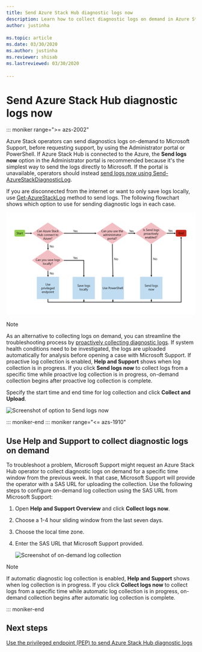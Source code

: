 ```yaml
---
title: Send Azure Stack Hub diagnostic logs now 
description: Learn how to collect diagnostic logs on demand in Azure Stack Hub using the Administrator portal or a PowerShell script.
author: justinha

ms.topic: article
ms.date: 03/30/2020
ms.author: justinha
ms.reviewer: shisab
ms.lastreviewed: 03/30/2020

---
```

# Send Azure Stack Hub diagnostic logs now

::: moniker range=">= azs-2002"

Azure Stack operators can send diagnostics logs on-demand to Microsoft Support, before requesting support, by using the Administrator portal or PowerShell. If Azure Stack Hub is connected to the Azure, the **Send logs now** option in the Administrator portal is recommended because it's the simplest way to send the logs directly to Microsoft. If the portal is unavailable, operators should instead [send logs now using Send-AzureStackDiagnosticLog](./azure-stack-configure-on-demand-diagnostic-log-collection-powershell.md?view=azs-2002). 

If you are disconnected from the internet or want to only save logs locally, use [Get-AzureStackLog](azure-stack-get-azurestacklog.md) method to send logs. The following flowchart shows which option to use for sending diagnostic logs in each case. 

![Flowchart shows how to send logs now to Microsoft](media/azure-stack-help-and-support/send-logs-now-flowchart.png)

>[!NOTE]
>As an alternative to collecting logs on demand, you can streamline the troubleshooting process by [proactively collecting diagnostic logs](./azure-stack-configure-automatic-diagnostic-log-collection.md?view=azs-2002). If system health conditions need to be investigated, the logs are uploaded automatically for analysis before opening a case with Microsoft Support. If proactive log collection is enabled, **Help and Support** shows when log collection is in progress. If you click **Send logs now** to collect logs from a specific time while proactive log collection is in progress, on-demand collection begins after proactive log collection is complete.

Specify the start time and end time for log collection and click **Collect and Upload**. 

![Screenshot of option to Send logs now](media/azure-stack-help-and-support/send-logs-now.png)


::: moniker-end
::: moniker range="<= azs-1910"
## Use Help and Support to collect diagnostic logs on demand

To troubleshoot a problem, Microsoft Support might request an Azure Stack Hub operator to collect diagnostic logs on demand for a specific time window from the previous week. In that case, Microsoft Support will provide the operator with a SAS URL for uploading the collection. 
Use the following steps to configure on-demand log collection using the SAS URL from Microsoft Support:

1. Open **Help and Support Overview** and click **Collect logs now**. 
1. Choose a 1-4 hour sliding window from the last seven days. 
1. Choose the local time zone.
1. Enter the SAS URL that Microsoft Support provided.

   ![Screenshot of on-demand log collection](media/azure-stack-automatic-log-collection/collect-logs-now.png)

>[!NOTE]
>If automatic diagnostic log collection is enabled, **Help and Support** shows when log collection is in progress. If you click **Collect logs now** to collect logs from a specific time while automatic log collection is in progress, on-demand collection begins after automatic log collection is complete. 


::: moniker-end


## Next steps

[Use the privileged endpoint (PEP) to send Azure Stack Hub diagnostic logs](./azure-stack-configure-on-demand-diagnostic-log-collection-powershell.md?view=azs-2002)
